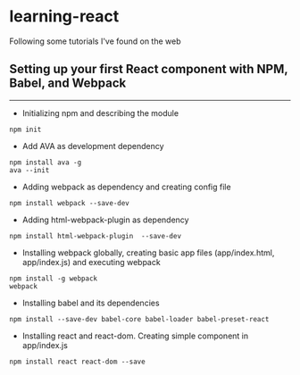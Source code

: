 # learning-react
Following some tutorials I've found on the web

## Setting up your first React component with NPM, Babel, and Webpack

---
- Initializing npm and describing the module
````
npm init
````
- Add AVA as development dependency
````
npm install ava -g 
ava --init 
````

- Adding webpack as dependency and creating config file

````
npm install webpack --save-dev
````

- Adding html-webpack-plugin as dependency

````
npm install html-webpack-plugin  --save-dev 
````

- Installing webpack globally, creating basic app files (app/index.html, app/index.js) and executing webpack

````
npm install -g webpack
webpack 
````

- Installing babel and its dependencies

````
npm install --save-dev babel-core babel-loader babel-preset-react
````

- Installing react and react-dom. Creating simple component in app/index.js
````
npm install react react-dom --save
````